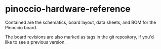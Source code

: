 pinoccio-hardware-reference
===========================

Contained are the schematics, board layout, data sheets, and BOM for the Pinoccio board.

The board revisions are also marked as tags in the git repository, if you'd like to see a previous version.